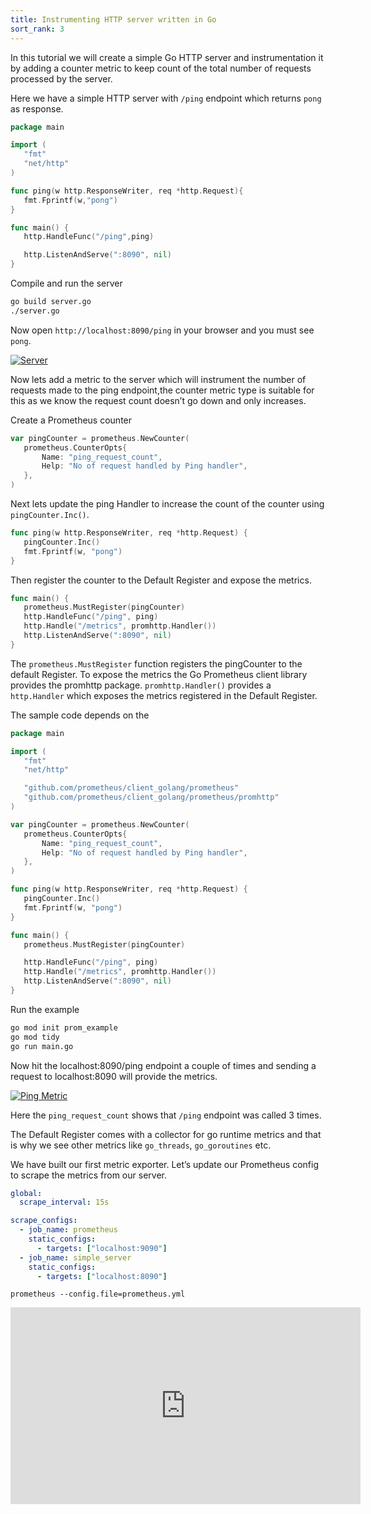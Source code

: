 ```yaml
---
title: Instrumenting HTTP server written in Go  
sort_rank: 3
---
```


In this tutorial we will create a simple Go HTTP server and instrumentation it by adding a counter
metric to keep count of the total number of requests processed by the server.

Here we have a simple HTTP server with `/ping` endpoint which returns `pong` as response.

```go
package main

import (
   "fmt"
   "net/http"
)

func ping(w http.ResponseWriter, req *http.Request){
   fmt.Fprintf(w,"pong")
}

func main() {
   http.HandleFunc("/ping",ping)

   http.ListenAndServe(":8090", nil)
}
```

Compile and run the server

```bash
go build server.go
./server.go
```

Now open `http://localhost:8090/ping` in your browser and you must see `pong`.

[![Server](/assets/tutorial/server.png)](/assets/tutorial/server.png)


Now lets add a metric to the server which will instrument the number of requests made to the ping endpoint,the counter metric type is suitable for this as we know the request count doesn’t go down and only increases.

Create a Prometheus counter

```go
var pingCounter = prometheus.NewCounter(
   prometheus.CounterOpts{
       Name: "ping_request_count",
       Help: "No of request handled by Ping handler",
   },
)
```

Next lets update the ping Handler to increase the count of the counter using `pingCounter.Inc()`.

```go
func ping(w http.ResponseWriter, req *http.Request) {
   pingCounter.Inc()
   fmt.Fprintf(w, "pong")
}
```

Then register the counter to the Default Register and expose the metrics.

```go
func main() {
   prometheus.MustRegister(pingCounter)
   http.HandleFunc("/ping", ping)
   http.Handle("/metrics", promhttp.Handler())
   http.ListenAndServe(":8090", nil)
}
```

The `prometheus.MustRegister` function registers the pingCounter to the default Register.
To expose the metrics the Go Prometheus client library provides the promhttp package.
`promhttp.Handler()` provides a `http.Handler` which exposes the metrics registered in the Default Register.

The sample code depends on the  

```go
package main

import (
   "fmt"
   "net/http"

   "github.com/prometheus/client_golang/prometheus"
   "github.com/prometheus/client_golang/prometheus/promhttp"
)

var pingCounter = prometheus.NewCounter(
   prometheus.CounterOpts{
       Name: "ping_request_count",
       Help: "No of request handled by Ping handler",
   },
)

func ping(w http.ResponseWriter, req *http.Request) {
   pingCounter.Inc()
   fmt.Fprintf(w, "pong")
}

func main() {
   prometheus.MustRegister(pingCounter)

   http.HandleFunc("/ping", ping)
   http.Handle("/metrics", promhttp.Handler())
   http.ListenAndServe(":8090", nil)
}
```

Run the example

```sh
go mod init prom_example
go mod tidy
go run main.go
```

Now hit the localhost:8090/ping endpoint a couple of times and sending a request to localhost:8090 will provide the metrics.

[![Ping Metric](/assets/tutorial/ping_metric.png)](/assets/tutorial/ping_metric.png)

Here the `ping_request_count` shows that `/ping` endpoint was called 3 times.

The Default Register comes with a collector for go runtime metrics and that is why we see other metrics like `go_threads`, `go_goroutines` etc.

We have built our first metric exporter. Let’s update our Prometheus config to scrape the metrics from our server.

```yaml
global:
  scrape_interval: 15s

scrape_configs:
  - job_name: prometheus
    static_configs:
      - targets: ["localhost:9090"]
  - job_name: simple_server
    static_configs:
      - targets: ["localhost:8090"]
```

<code>prometheus --config.file=prometheus.yml</code>

<iframe width="560" height="315" src="https://www.youtube.com/embed/yQIWgZoiW0o" frameborder="0" allowfullscreen></iframe>
